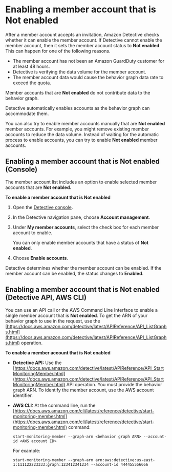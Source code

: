 # Enabling a member account that is Not enabled<a name="graph-admin-unblock-account"></a>

After a member account accepts an invitation, Amazon Detective checks whether it can enable the member account\. If Detective cannot enable the member account, then it sets the member account status to **Not enabled**\. This can happen for one of the following reasons\.
+ The member account has not been an Amazon GuardDuty customer for at least 48 hours\.
+ Detective is verifying the data volume for the member account\.
+ The member account data would cause the behavior graph data rate to exceed the quota\.

Member accounts that are **Not enabled** do not contribute data to the behavior graph\.

Detective automatically enables accounts as the behavior graph can accommodate them\.

You can also try to enable member accounts manually that are **Not enabled** member accounts\. For example, you might remove existing member accounts to reduce the data volume\. Instead of waiting for the automatic process to enable accounts, you can try to enable **Not enabled** member accounts\.

## Enabling a member account that is Not enabled \(Console\)<a name="unblock-account-console"></a>

The member account list includes an option to enable selected member accounts that are **Not enabled\.**

**To enable a member account that is Not enabled**

1. Open the [Detective console](https://console.aws.amazon.com/detective/)\.

1. In the Detective navigation pane, choose **Account management**\.

1. Under **My member accounts**, select the check box for each member account to enable\.

   You can only enable member accounts that have a status of **Not enabled**\.

1. Choose **Enable accounts**\.

Detective determines whether the member account can be enabled\. If the member account can be enabled, the status changes to **Enabled**\.

## Enabling a member account that is Not enabled \(Detective API, AWS CLI\)<a name="unblock-account-api"></a>

You can use an API call or the AWS Command Line Interface to enable a single member account that is **Not enabled**\. To get the ARN of your behavior graph to use in the request, use the [https://docs.aws.amazon.com/detective/latest/APIReference/API_ListGraphs.html](https://docs.aws.amazon.com/detective/latest/APIReference/API_ListGraphs.html) operation\.

**To enable a member account that is Not enabled**
+ **Detective API:** Use the [https://docs.aws.amazon.com/detective/latest/APIReference/API_StartMonitoringMember.html](https://docs.aws.amazon.com/detective/latest/APIReference/API_StartMonitoringMember.html) API operation\. You must provide the behavior graph ARN\. To identify the member account, use the AWS account identifier\.
+ **AWS CLI:** At the command line, run the [https://docs.aws.amazon.com/cli/latest/reference/detective/start-monitoring-member.html](https://docs.aws.amazon.com/cli/latest/reference/detective/start-monitoring-member.html) command:

  ```
  start-monitoring-member --graph-arn <behavior graph ARN> --account-id <AWS account ID>
  ```

  For example:

  ```
  start-monitoring-member --graph-arn arn:aws:detective:us-east-1:111122223333:graph:123412341234 --account-id 444455556666
  ```